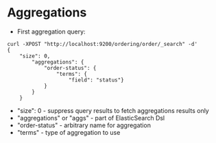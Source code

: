# Aggregations #

* First aggregation query:
```
curl -XPOST "http://localhost:9200/ordering/order/_search" -d'
{
	"size": 0, 
		"aggregations": {
			"order-status": {
				"terms": {
					"field": "status"}
			}
		}
	}

```
* "size": 0 - suppress query results to fetch aggregations results only
* "aggregations" or "aggs" - part of ElasticSearch Dsl
* "order-status" - arbitrary name for aggregation
* "terms" - type of aggregation to use